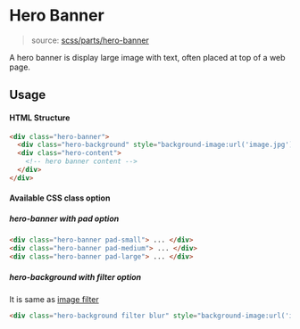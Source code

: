 # Hero Banner
> source: [scss/parts/hero-banner](../../src/scss/parts/_hero-banner.scss)

A hero banner is display large image with text, often placed at top of a web page.

## Usage
#### HTML Structure
```html
<div class="hero-banner">
  <div class="hero-background" style="background-image:url('image.jpg');"></div>
  <div class="hero-content">
    <!-- hero banner content -->
  </div>
</div>
```

#### Available CSS class option
##### hero-banner with pad option
```html
<div class="hero-banner pad-small"> ... </div>
<div class="hero-banner pad-medium"> ... </div>
<div class="hero-banner pad-large"> ... </div>
```

##### hero-background with filter option
It is same as [image filter](image.md#image-filter)
```html
<div class="hero-background filter blur" style="background-image:url('image.jpg');"></div>
```
